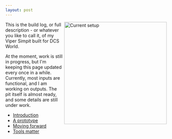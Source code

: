 ```yaml
---
layout: post
---
```

<a href="/viperpit/images/status.jpg" border="0"><img align="right" width="320" src="/viperpit/images/status.jpg" alt="Current setup" /></a>

This is the build log, or full description - or whatever you like to call it, of my Viper Simpit built for DCS World.

At the moment, work is still in progress, but I'm keeping this page updated every once in a while. Currently, most inputs are functional, and I am working on outputs. The pit itself is almost ready, and some details are still under work.

* [Introduction](./articles/intro.html)
* [A prototype](./articles/prototype.html)
* [Moving forward](./articles/devops.md)
* [Tools matter](./articles/tools.html)
